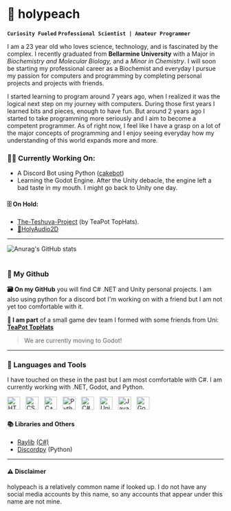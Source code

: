 # 🍑 holypeach
**`Curiosity Fueled`** **`Professional Scientist | Amateur Programmer`**

I am a 23 year old who loves science, technology, and is fascinated by the complex. I recently graduated from **Bellarmine University** with a Major in *Biochemistry and Molecular Biology,* and a *Minor in Chemistry*. I will soon be starting my professional career as a Biochemist and everyday I pursue my passion for computers and programming by completing personal projects and projects with friends.  

I started learning to program around 7 years ago, when I realized it was the logical next step on my journey with computers. During those first years I learned bits and pieces, enough to have fun. But around 2 years ago I started to take programming more seriously and I aim to become a competent programmer. As of right now, I feel like I have a grasp on a lot of the major concepts of programming and I enjoy seeing everyday how my understanding of this world expands more and more.  

### 🧑‍💻 Currently Working On:  
- A Discord Bot using Python ([cakebot](https://github.com/holypeachy/cakebot))
- Learning the Godot Engine. After the Unity debacle, the engine left a bad taste in my mouth. I might go back to Unity one day.

#### 🗄️ On Hold:  
- <a href="https://github.com/TeaPot-TopHats/The-Teshuva-Project">The-Teshuva-Project</a> (by TeaPot TopHats).
- <a href="https://github.com/holypeachy/HolyAudio2D">🍑HolyAudio2D</a>

---
![Anurag's GitHub stats](https://github-readme-stats.vercel.app/api?username=holypeachy&show_icons=true&theme=radical)  

#
### 🐙 My Github
**🗃️ On my GitHub** you will find C# .NET and Unity personal projects. I am also using python for a discord bot I'm working on with a friend but I am not yet too comfortable with it.

**🎩 I am part** of a small game dev team I formed with some friends from Uni: <a href="https://github.com/TeaPot-TopHats"><strong>TeaPot TopHats</strong></a>  
> We are currently moving to Godot!

---
### 🧪 Languages and Tools
<p>I have touched on these in the past but I am most comfortable with C#. I am currently working with .NET, Godot, and Python.</p>
<img align="left" alt="HTML" width="30px" style="padding-right: 10px" src="https://cdn.jsdelivr.net/gh/devicons/devicon/icons/html5/html5-original.svg" />
<img align="left" alt="CSS" width="30px" style="padding-right: 10px" src="https://cdn.jsdelivr.net/gh/devicons/devicon/icons/css3/css3-original.svg" />
<img align="left" alt="C++" width="30px" style="padding-right: 10px" src="https://cdn.jsdelivr.net/gh/devicons/devicon/icons/cplusplus/cplusplus-original.svg" />
<img align="left" alt="Python" width="30px" style="padding-right: 10px" src="https://cdn.jsdelivr.net/gh/devicons/devicon/icons/python/python-original.svg" />
<img align="left" alt="C#" width="30px" style="padding-right: 10px" src="https://cdn.jsdelivr.net/gh/devicons/devicon/icons/csharp/csharp-original.svg" />
<img align="left" alt="Unity" width="30px" style="padding-right: 10px" src="https://cdn.jsdelivr.net/gh/devicons/devicon/icons/unity/unity-original.svg" />
<img align="left" alt="Java" width="30px" style="padding-right: 10px" src="https://cdn.jsdelivr.net/gh/devicons/devicon/icons/java/java-original.svg" />
<img align="left" alt="Godot" width="30px" style="padding-right: 10px" src="https://cdn.jsdelivr.net/gh/devicons/devicon/icons/godot/godot-original.svg" />
<br>
<br>

#### 📚 Libraries and Others  
- [Raylib](https://www.raylib.com) [(C#)](https://github.com/ChrisDill/Raylib-cs)
- [Discordpy](https://github.com/Rapptz/discord.py) (Python)

---
#### ⚠️ Disclaimer
holypeach is a relatively common name if looked up. I do not have any social media accounts by this name, so any accounts that appear under this name are not mine.
